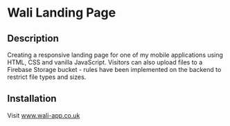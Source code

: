 # Wali Landing Page

## Description
Creating a responsive landing page for one of my mobile applications using HTML, CSS and vanilla JavaScript. Visitors can also upload files to a Firebase Storage bucket - rules have been implemented on the backend to restrict file types and sizes.

## Installation
Visit www.wali-app.co.uk
